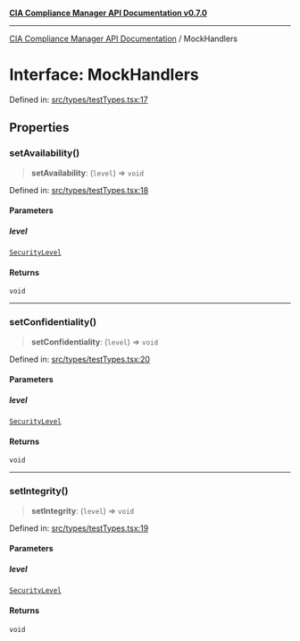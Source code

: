 [**CIA Compliance Manager API Documentation v0.7.0**](../README.md)

***

[CIA Compliance Manager API Documentation](../globals.md) / MockHandlers

# Interface: MockHandlers

Defined in: [src/types/testTypes.tsx:17](https://github.com/Hack23/cia-compliance-manager/blob/main/src/types/testTypes.tsx#L17)

## Properties

### setAvailability()

> **setAvailability**: (`level`) => `void`

Defined in: [src/types/testTypes.tsx:18](https://github.com/Hack23/cia-compliance-manager/blob/main/src/types/testTypes.tsx#L18)

#### Parameters

##### level

[`SecurityLevel`](../type-aliases/SecurityLevel.md)

#### Returns

`void`

***

### setConfidentiality()

> **setConfidentiality**: (`level`) => `void`

Defined in: [src/types/testTypes.tsx:20](https://github.com/Hack23/cia-compliance-manager/blob/main/src/types/testTypes.tsx#L20)

#### Parameters

##### level

[`SecurityLevel`](../type-aliases/SecurityLevel.md)

#### Returns

`void`

***

### setIntegrity()

> **setIntegrity**: (`level`) => `void`

Defined in: [src/types/testTypes.tsx:19](https://github.com/Hack23/cia-compliance-manager/blob/main/src/types/testTypes.tsx#L19)

#### Parameters

##### level

[`SecurityLevel`](../type-aliases/SecurityLevel.md)

#### Returns

`void`
